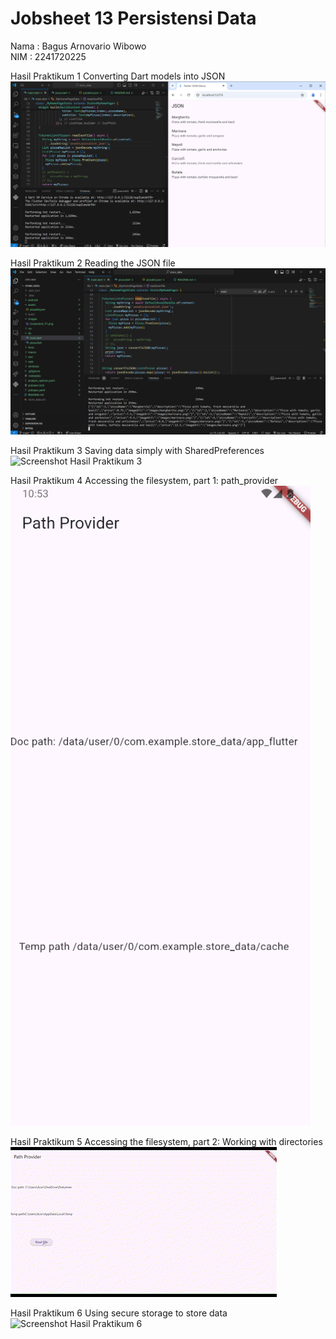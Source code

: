 # Jobsheet 13 Persistensi Data

Nama : Bagus Arnovario Wibowo<br/>
NIM  : 2241720225

Hasil Praktikum 1 Converting Dart models into JSON<br/>
![Screenshot Hasil Praktikum 1](images/Screenshot_P1.png)<br/>

Hasil Praktikum 2 Reading the JSON file<br/>
![Screenshot Hasil Praktikum 2](images/Screenshot_P2.png)<br/>

Hasil Praktikum 3 Saving data simply with SharedPreferences<br/>
![Screenshot Hasil Praktikum 3](images/Gif_P3.gif)<br/>

Hasil Praktikum 4 Accessing the filesystem, part 1: path_provider<br/>
![Screenshot Hasil Praktikum 4](images/Screenshot_P4.png)<br/>

Hasil Praktikum 5 Accessing the filesystem, part 2: Working with directories<br/>
![Screenshot Hasil Praktikum 5](images/Gif_P5.gif)<br/>

Hasil Praktikum 6 Using secure storage to store data<br/>
![Screenshot Hasil Praktikum 6](images/Gif_P6.gif)<br/>